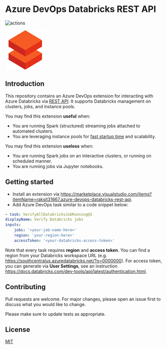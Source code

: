 # Azure DevOps Databricks REST API

![actions](https://github.com/raksit31667/azure-devops-databricks-rest-api/workflows/actions/badge.svg)

![Azure Databricks](./images/icon.png)

## Introduction

This repository contains an Azure DevOps extension for interacting with Azure Databricks via [REST API](https://docs.databricks.com/dev-tools/api/latest/index.html). It supports Databricks management on clusters, jobs, and instance pools.  

You may find this extension **useful** when:
- You are running Spark (structured) streaming jobs attached to automated clusters.
- You are leveraging instance pools for [fast startup time](https://databricks.com/blog/2019/11/11/databricks-pools-speed-up-data-pipelines.html) and scalability.

You may find this extension **useless** when:
- You are running Spark jobs on an interactive clusters, or running on scheduled manner.
- You are running jobs via Jupyter notebooks.

## Getting started

- Install an extension via <https://marketplace.visualstudio.com/items?itemName=raksit31667.azure-devops-databricks-rest-api>.
- Add Azure DevOps task similar to a code snippet below:

```yaml
- task: VerifyAllDatabricksJobRunning@1
displayName: Verify Databricks jobs
inputs:
    jobs: '<your-job-name-here>'
    region: 'your-region-here>'
    accessToken: '<your-databricks-access-token>'
```

Note that every task requires **region** and **access token**. You can find a region from your 
Databricks workspace URL (e.g. <https://southcentralus.azuredatabricks.net/?o=0000000>). For access token, you can generate via **User Settings**, see an instruction <https://docs.databricks.com/dev-tools/api/latest/authentication.html>.

## Contributing
Pull requests are welcome. For major changes, please open an issue first to discuss what you would like to change.

Please make sure to update tests as appropriate.

## License
[MIT](https://choosealicense.com/licenses/mit/)
